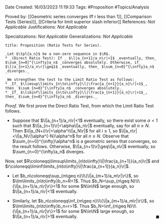 <div class="topSpace"></div>

Date Created: 16/03/2023 11:19:33
Tags: #Proposition #Topics/Analysis

Proved by: [[Geometric series converges iff r less than 1]], [[Comparison Tests (Series)]], [[Criteria for limit superior slash inferior]]
References: _Not Applicable_
Justifications: _Not Applicable_

Specializations: _Not Applicable_
Generalizations: _Not Applicable_

``` ad-Proposition
title: Proposition (Ratio Tests for Series).

_Let $\tpl{a_n}$ be a non-zero sequence in $\R$._
* _(Direct Ratio Test): If _ $\l|a_{n+1}/a_n\r|<1$ _eventually, then_ $\sum_{n=0}^{\infty}a_n$ _converges absolutely. Otherwise, if_ $\l|a_{n+1}/a_n\r|\geq1$ _eventually, then_ $\sum_{n=0}^{\infty}a_n$ _diverges._

_We strengthen the test to the Limit Ratio Test as follows:_
* _If_ $\limsup\limits_{n\to\infty}\l|\frac{a_{n+1}}{a_n}\r|<1$_, then_ $\sum_{n=0}^{\infty}a_n$ _converges absolutely._
* _If_ $\liminf\limits_{n\to\infty}\l|\frac{a_{n+1}}{a_n}\r|>1$_, then_ $\sum_{n=0}^{\infty}a_n$ _diverges._

```

_Proof_. We first prove the Direct Ratio Test, from which the Limit Ratio Test follows.
* Suppose that $\l|a_{n+1}/a_n\r|<1$ eventually, so there exist some $\alpha<1$ such that $\l|a_{n+1}\r|<\alpha\l|a_n\r|$ eventually, say for all $n\geq N$. Then $\l|a_{N+i}\r|<\alpha^i\l|a_N\r|$ for all $i\geq1$, so $\l|a_n\r|<\l|a_N\r|\alpha^{-N}\alpha^n$ for all $n\geq N$. Observe that $\sum_{n=0}^{\infty}\alpha^n$ is a geometric series that converges, so the result follows. Otherwise, $\l|a_{n+1}\r|\geq\l|a_n\r|$ eventually, so $\sum_{n=0}^{\infty}a_n$ diverges.

Now, set $R\coloneqq\limsup\limits_{n\to\infty}\l|\frac{a_{n+1}}{a_n}\r|$ and $r\coloneqq\liminf\limits_{n\to\infty}\l|\frac{a_{n+1}}{a_n}\r|$.
* Let $b_n\coloneqq\sup_{m\geq n}\l\{\l|a_{m+1}/a_m\r|\r\}$, so $\lim\limits_{n\to\infty}b_n=R<1$. Thus $b_N=\sup_{n\geq N}\l\{\l|a_{n+1}/a_n\r|\r\}<1$ for some $N\in\N$ large enough, so $\l|a_{n+1}/a_n\r|<1$ eventually.

* Similarly, let $b_n\coloneqq\inf_{m\geq n}\l\{\l|a_{m+1}/a_m\r|\r\}$, so $\lim\limits_{n\to\infty}b_n=r>1$. Thus $b_N=\inf_{n\geq N}\l\{\l|a_{n+1}/a_n\r|\r\}>1$ for some $N\in\N$ large enough, so $\l|a_{n+1}/a_n\r|>1$ eventually.<span style="float:right;">$\blacksquare$</span>
